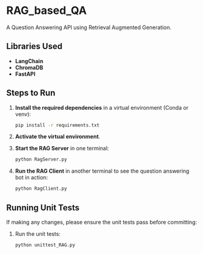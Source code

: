 
# RAG_based_QA
A Question Answering API using Retrieval Augmented Generation.

## Libraries Used
- **LangChain**
- **ChromaDB**
- **FastAPI**

## Steps to Run

1. **Install the required dependencies** in a virtual environment (Conda or venv):

   ```bash
   pip install -r requirements.txt
   ```

2. **Activate the virtual environment**.

3. **Start the RAG Server** in one terminal:

   ```bash
   python RagServer.py
   ```

4. **Run the RAG Client** in another terminal to see the question answering bot in action:

   ```bash
   python RagClient.py
   ```

## Running Unit Tests

If making any changes, please ensure the unit tests pass before committing:

1. Run the unit tests:

   ```bash
   python unittest_RAG.py
   ```
